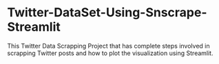 # Twitter-DataSet-Using-Snscrape-Streamlit
This Twitter Data Scrapping Project that has complete steps involved in scrapping Twitter posts and how to plot the visualization using Streamlit.
